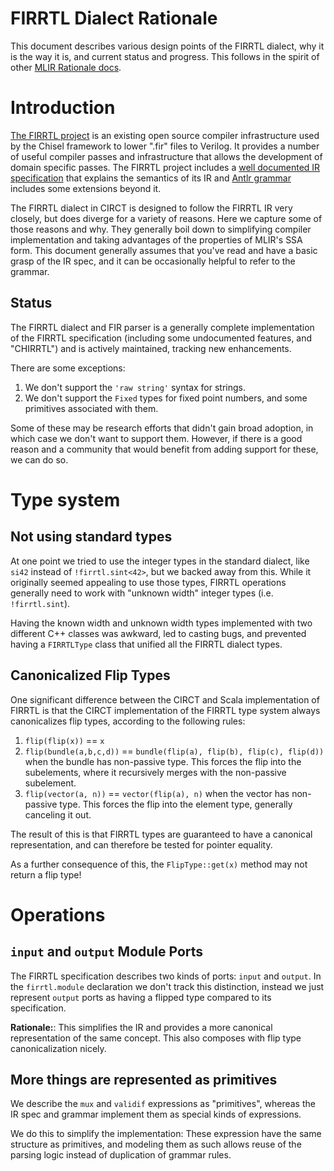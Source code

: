 FIRRTL Dialect Rationale
========================

This document describes various design points of the FIRRTL dialect, why it is
the way it is, and current status and progress.  This follows in the spirit of
other [MLIR Rationale docs](https://mlir.llvm.org/docs/Rationale/).

Introduction
============

[The FIRRTL project](https://github.com/chipsalliance/firrtl) is an existing
open source compiler infrastructure used by the Chisel framework to lower ".fir"
files to Verilog.  It provides a number of useful compiler passes and
infrastructure that allows the development of domain specific passes.  The
FIRRTL project includes a [well documented IR specification](https://github.com/chipsalliance/firrtl/blob/master/spec/spec.pdf)
that explains the semantics of its IR and [Antlr 
grammar](https://github.com/chipsalliance/firrtl/blob/master/src/main/antlr4/FIRRTL.g4)
includes some extensions beyond it.

The FIRRTL dialect in CIRCT is designed to follow the FIRRTL IR very closely,
but does diverge for a variety of reasons.  Here we capture some of those
reasons and why.  They generally boil down to simplifying compiler
implementation and taking advantages of the properties of MLIR's SSA form.
This document generally assumes that you've read and have a basic grasp of the
IR spec, and it can be occasionally helpful to refer to the grammar.

Status
------

The FIRRTL dialect and FIR parser is a generally complete implementation of
the FIRRTL specification (including some undocumented features, and "CHIRRTL")
and is actively maintained, tracking new enhancements.

There are some exceptions:

1) We don't support the `'raw string'` syntax for strings.
2) We don't support the `Fixed` types for fixed point numbers, and some
   primitives associated with them.

Some of these may be research efforts that didn't gain broad adoption, in which
case we don't want to support them.  However, if there is a good reason and a
community that would benefit from adding support for these, we can do so.

Type system
===========

Not using standard types
------------------------

At one point we tried to use the integer types in the standard dialect, like
`si42` instead of `!firrtl.sint<42>`, but we backed away from this.  While it
originally seemed appealing to use those types, FIRRTL
operations generally need to work with "unknown width" integer types (i.e. 
`!firrtl.sint`).

Having the known width and unknown width types implemented with two different
C++ classes was awkward, led to casting bugs, and prevented having a
`FIRRTLType` class that unified all the FIRRTL dialect types.

Canonicalized Flip Types
------------------------

One significant difference between the CIRCT and Scala implementation of FIRRTL
is that the CIRCT implementation of the FIRRTL type system always canonicalizes
flip types, according to the following rules:

1) `flip(flip(x))` == `x`
2) `flip(bundle(a,b,c,d))` == `bundle(flip(a), flip(b), flip(c), flip(d))` when
   the bundle has non-passive type.  This forces the flip into the subelements,
   where it recursively merges with the non-passive subelement.
3) `flip(vector(a, n))` == `vector(flip(a), n)` when the vector has non-passive
   type.  This forces the flip into the element type, generally canceling it
   out.

The result of this is that FIRRTL types are guaranteed to have a canonical
representation, and can therefore be tested for pointer equality.

As a further consequence of this, the `FlipType::get(x)` method may not return a
flip type!

Operations
==========

`input` and `output` Module Ports
---------------------------------

The FIRRTL specification describes two kinds of ports: `input` and `output`.
In the `firrtl.module` declaration we don't track this distinction, instead we
just represent `output` ports as having a flipped type compared to its
specification.

**Rationale:**: This simplifies the IR and provides a more canonical
representation of the same concept.  This also composes with flip type
canonicalization nicely.

More things are represented as primitives
-----------------------------------------

We describe the `mux` and `validif` expressions as "primitives", whereas the IR
spec and grammar implement them as special kinds of expressions.

We do this to simplify the implementation: These expression
have the same structure as primitives, and modeling them as such allows reuse
of the parsing logic instead of duplication of grammar rules.

